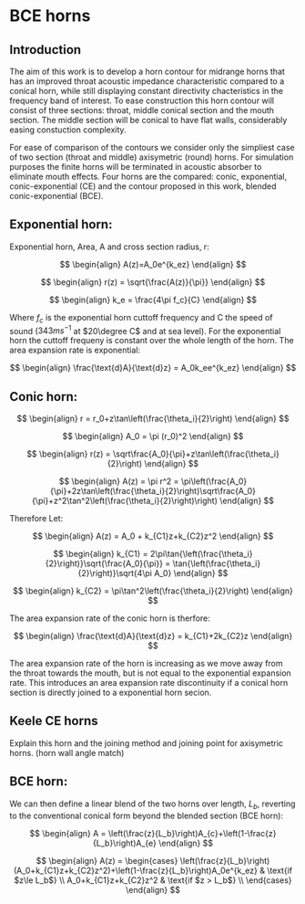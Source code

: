 # BCE horns

## Introduction

The aim of this work is to develop a horn contour for midrange horns that has an improved throat acoustic impedance characteristic compared to a conical horn, while still displaying constant directivity chacteristics in the frequency band of interest.  To ease construction this horn contour will consist of three sections: throat, middle conical section and the mouth section.  The middle section will be conical to have flat walls, considerably easing constuction complexity.    

For ease of comparison of the contours we consider only the simpliest case of two section (throat and middle) axisymetric (round) horns.  For simulation purposes the finite horns will be terminated in acoustic absorber to eliminate mouth effects.  Four horns are the compared: conic, exponential, conic-exponential (CE) and the contour proposed in this work, blended conic-exponential (BCE).

## Exponential horn:

Exponential horn, Area, A and cross section radius, r:

$$
\begin{align}
A(z)=A_0e^{k_ez}
\end{align}
$$

$$
\begin{align}
r(z) = \sqrt{\frac{A(z)}{\pi}}
\end{align}
$$

$$
\begin{align}
k_e = \frac{4\pi f_c}{C}
\end{align}
$$

Where $f_c$ is the exponential horn cuttoff frequency and C the speed of sound ($343 ms^{-1}$ at $20\degree C$ and at sea level).  For the exponential horn the cuttoff frequeny is constant over the whole length of the horn.  The area expansion rate is exponential:

$$
\begin{align}
\frac{\text{d}A}{\text{d}z} = A_0k_ee^{k_ez}
\end{align}
$$

## Conic horn:

$$
\begin{align}
r = r_0+z\tan\left(\frac{\theta_i}{2}\right)
\end{align}
$$

$$
\begin{align}
A_0 = \pi (r_0)^2
\end{align}
$$

$$
\begin{align}
r(z) = \sqrt\frac{A_0}{\pi}+z\tan\left(\frac{\theta_i}{2}\right)
\end{align}
$$

$$
\begin{align}
A(z) = \pi r^2 = \pi\left(\frac{A_0}{\pi}+2z\tan\left(\frac{\theta_i}{2}\right)\sqrt\frac{A_0}{\pi}+z^2\tan^2\left(\frac{\theta_i}{2}\right)\right)
\end{align}
$$

Therefore Let:

$$
\begin{align}
A(z) = A_0 + k_{C1}z+k_{C2}z^2
\end{align}
$$

$$
\begin{align}
k_{C1} = 2\pi\tan{\left(\frac{\theta_i}{2}\right)}\sqrt{\frac{A_0}{\pi}} = \tan{\left(\frac{\theta_i}{2}\right)}\sqrt{4\pi A_0}
\end{align}
$$

$$
\begin{align}
k_{C2} = \pi\tan^2\left(\frac{\theta_i}{2}\right)
\end{align}
$$

The area expansion rate of the conic horn is therfore:

$$
\begin{align}
\frac{\text{d}A}{\text{d}z} = k_{C1}+2k_{C2}z
\end{align}
$$

The area expansion rate of the horn is increasing as we move away from the throat towards the mouth, but is not equal to the exponential expansion rate.  This introduces an area expansion rate discontinuity if a conical horn section is directly joined to a exponential horn secion.

## Keele CE horns 

Explain this horn and the joining method and joining point for axisymetric horns. (horn wall angle match)

## BCE horn:

We can then define a linear blend of the two horns over length, $L_b$, reverting to the conventional conical form beyond the blended section (BCE horn):

$$
\begin{align}
A = \left(\frac{z}{L_b}\right)A_{c}+\left(1-\frac{z}{L_b}\right)A_{e}
\end{align}
$$

$$
\begin{align}
A(z) =
\begin{cases}
\left(\frac{z}{L_b}\right)(A_0+k_{C1}z+k_{C2}z^2)+\left(1-\frac{z}{L_b}\right)A_0e^{k_ez} & \text{if $z\le L_b$} \\
A_0+k_{C1}z+k_{C2}z^2 & \text{if $z > L_b$} \\
\end{cases} 
\end{align}
$$


